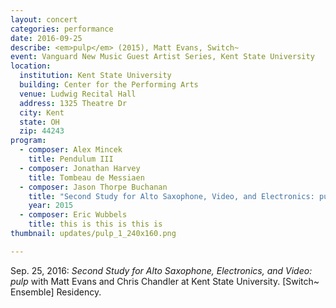 ```yaml
---
layout: concert
categories: performance
date: 2016-09-25
describe: <em>pulp</em> (2015), Matt Evans, Switch~
event: Vanguard New Music Guest Artist Series, Kent State University
location:
  institution: Kent State University
  building: Center for the Performing Arts
  venue: Ludwig Recital Hall
  address: 1325 Theatre Dr
  city: Kent
  state: OH
  zip: 44243
program:
  - composer: Alex Mincek
    title: Pendulum III
  - composer: Jonathan Harvey
    title: Tombeau de Messiaen
  - composer: Jason Thorpe Buchanan
    title: "Second Study for Alto Saxophone, Video, and Electronics: pulp"
    year: 2015
  - composer: Eric Wubbels
    title: this is this is this is
thumbnail: updates/pulp_1_240x160.png

---
```


Sep. 25, 2016: *Second Study for Alto Saxophone, Electronics, and Video: pulp* with Matt Evans and Chris Chandler at Kent State University. [Switch~ Ensemble] Residency.
